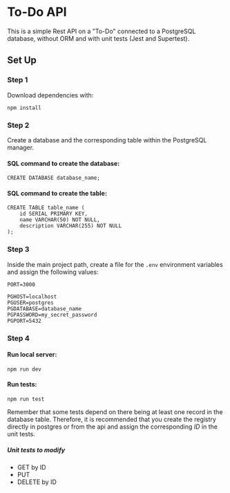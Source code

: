 # To-Do API

This is a simple Rest API on a "To-Do" connected to a PostgreSQL database, without ORM and with unit tests (Jest and Supertest).

## Set Up

### Step 1

Download dependencies with: 

```
npm install
```

### Step 2

Create a database and the corresponding table within the PostgreSQL manager.

#### SQL command to create the database:

```
CREATE DATABASE database_name;
```

#### SQL command to create the table:

```
CREATE TABLE table_name (
	id SERIAL PRIMARY KEY,
	name VARCHAR(50) NOT NULL,
	description VARCHAR(255) NOT NULL
);
```

### Step 3

Inside the main project path, create a file for the `.env` environment variables and assign the following values:

```
PORT=3000

PGHOST=localhost
PGUSER=postgres
PGDATABASE=database_name
PGPASSWORD=my_secret_password
PGPORT=5432
```

### Step 4

#### Run local server: 

```
npm run dev
```

#### Run tests:

```
npm run test
```

Remember that some tests depend on there being at least one record in the database table. Therefore, it is recommended that you create the registry directly in postgres or from the api and assign the corresponding *ID* in the unit tests.

##### Unit tests to modify

- GET by ID
- PUT
- DELETE by ID